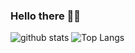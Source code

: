### Hello there 👋😄

![github stats](https://github-readme-stats.vercel.app/api?username=MagicWinner&show_icons=true) ![Top Langs](https://github-readme-stats.vercel.app/api/top-langs/?username=MagicWinner&hide=html,css,php&layout=compact)

<!--
**MagicWinner/MagicWinner** is a ✨ _special_ ✨ repository because its `README.md` (this file) appears on your GitHub profile.

Here are some ideas to get you started:

- 🔭 I’m currently working on ...
- 🌱 I’m currently learning ...
- 👯 I’m looking to collaborate on ...
- 🤔 I’m looking for help with ...
- 💬 Ask me about ...
- 📫 How to reach me: ...
- 😄 Pronouns: ...
- ⚡ Fun fact: ...
-->
